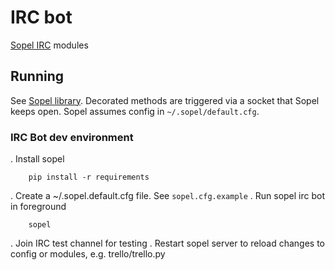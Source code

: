 # IRC bot

[Sopel IRC](https://sopel.chat/) modules


## Running

See [Sopel library](https://sopel.chat/). Decorated methods are triggered via a socket that Sopel keeps open. Sopel assumes config in `~/.sopel/default.cfg`.

### IRC Bot dev environment

. Install sopel

        pip install -r requirements
. Create a ~/.sopel.default.cfg file. See `sopel.cfg.example`
. Run sopel irc bot in foreground

        sopel
. Join IRC test channel for testing
. Restart sopel server to reload changes to config or modules, e.g. trello/trello.py

